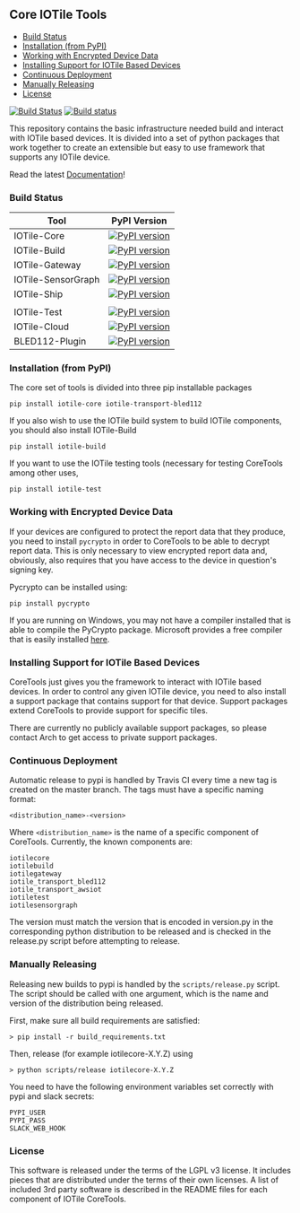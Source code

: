 ## Core IOTile Tools

<!-- MarkdownTOC autolink="true" bracket="round" -->

- [Build Status](#build-status)
- [Installation \(from PyPI\)](#installation-from-pypi)
- [Working with Encrypted Device Data](#working-with-encrypted-device-data)
- [Installing Support for IOTile Based Devices](#installing-support-for-iotile-based-devices)
- [Continuous Deployment](#continuous-deployment)
- [Manually Releasing](#manually-releasing)
- [License](#license)

<!-- /MarkdownTOC -->


[![Build Status](https://travis-ci.org/iotile/coretools.svg?branch=master)](https://travis-ci.org/iotile/coretools)
[![Build status](https://ci.appveyor.com/api/projects/status/yu3q8m8dm6aqoc6e/branch/master?svg=true)](https://ci.appveyor.com/project/timburke/coretools/branch/master)

This repository contains the basic infrastructure needed build and interact with 
IOTile based devices.  It is divided into a set of python packages that work 
together to create an extensible but easy to use framework that supports any 
IOTile device.

Read the latest [Documentation](http://coretools.readthedocs.io/en/latest/)!

### Build Status

| Tool         | PyPI Version                                                                                                 |
|--------------|--------------------------------------------------------------------------------------------------------------|
|IOTile-Core   |[![PyPI version](https://badge.fury.io/py/iotile-core.svg)](https://badge.fury.io/py/iotile-core)             |
|IOTile-Build  |[![PyPI version](https://badge.fury.io/py/iotile-build.svg)](https://badge.fury.io/py/iotile-build)           |
|IOTile-Gateway|[![PyPI version](https://badge.fury.io/py/iotile-gateway.svg)](https://badge.fury.io/py/iotile-gateway)       |
|IOTile-SensorGraph|[![PyPI version](https://badge.fury.io/py/iotile-sensorgraph.svg)](https://badge.fury.io/py/iotile-sensorgraph)|
|IOTile-Ship|[![PyPI version](https://badge.fury.io/py/iotile-ship.svg)](https://badge.fury.io/py/iotile-ship)
        |
|IOTile-Test   |[![PyPI version](https://badge.fury.io/py/iotile-test.svg)](https://badge.fury.io/py/iotile-test)             |
|IOTile-Cloud  |[![PyPI version](https://badge.fury.io/py/iotile-ext-cloud.svg)](https://badge.fury.io/py/iotile-ext-cloud)   |
|BLED112-Plugin|[![PyPI version](https://badge.fury.io/py/iotile-transport-bled112.svg)](https://badge.fury.io/py/iotile-transport-bled112)|

### Installation (from PyPI)

The core set of tools is divided into three pip installable packages

```shell
pip install iotile-core iotile-transport-bled112
```

If you also wish to use the IOTile build system to build IOTile components, you
should also install IOTile-Build

```shell
pip install iotile-build
```

If you want to use the IOTile testing tools (necessary for testing CoreTools among other uses,

```shell
pip install iotile-test
```

### Working with Encrypted Device Data

If your devices are configured to protect the report data that they produce, you
need to install `pycrypto` in order to CoreTools to be able to decrypt report 
data.  This is only necessary to view encrypted report data and, obviously, 
also requires that you have access to the device in question's signing key.

Pycrypto can be installed using:

```
pip install pycrypto
```

If you are running on Windows, you may not have a compiler installed that is
able to compile the PyCrypto package.  Microsoft provides a free compiler that
is easily installed [here](https://www.microsoft.com/en-us/download/details.aspx?id=44266).

### Installing Support for IOTile Based Devices

CoreTools just gives you the framework to interact with IOTile based devices. 
In order to control any given IOTile device, you need to also install a support
package that contains support for that device.  Support packages extend CoreTools
to provide support for specific tiles.  

There are currently no publicly available support packages, so please contact
Arch to get access to private support packages.

### Continuous Deployment
Automatic release to pypi is handled by Travis CI every time a new tag is created
on the master branch.  The tags must have a specific naming format:

```
<distribution_name>-<version>
```

Where `<distribution_name>` is the name of a specific component of CoreTools.  Currently,
the known components are:

```
iotilecore
iotilebuild
iotilegateway
iotile_transport_bled112
iotile_transport_awsiot
iotiletest
iotilesensorgraph
```

The version must match the version that is encoded in version.py in the corresponding python
distribution to be released and is checked in the release.py script before attempting to release.

### Manually Releasing

Releasing new builds to pypi is handled by the `scripts/release.py` script.  The 
script should be called with one argument, which is the name and version of the
distribution being released.  

First, make sure all build requirements are satisfied:

```shell
> pip install -r build_requirements.txt
```

Then, release (for example iotilecore-X.Y.Z) using
```shell
> python scripts/release iotilecore-X.Y.Z
```

You need to have the following environment variables set correctly with pypi and slack
secrets:

```
PYPI_USER
PYPI_PASS
SLACK_WEB_HOOK
```

### License

This software is released under the terms of the LGPL v3 license.  It includes
pieces that are distributed under the terms of their own licenses.  A list of 
included 3rd party software is described in the README files for each component
of IOTile CoreTools.
